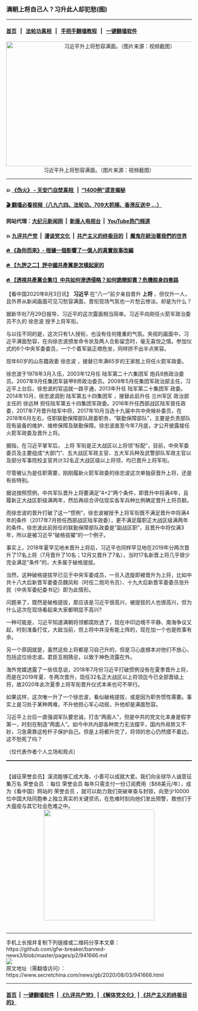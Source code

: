 ### 满朝上将自己人？习升此人却犯愁(图)
------------------------

#### [首页](https://github.com/gfw-breaker/banned-news3/blob/master/README.md) &nbsp;&nbsp;|&nbsp;&nbsp; [法轮功真相](https://github.com/begood0513/basic/blob/master/README.md)  &nbsp;&nbsp;|&nbsp;&nbsp; [手把手翻墙教程](https://github.com/gfw-breaker/guides/wiki)  &nbsp;&nbsp;|&nbsp;&nbsp; [一键翻墙软件](https://github.com/gfw-breaker/nogfw/blob/master/README.md)  



<div class="article_right" style="fone-color:#000">
 <p style="text-align:center">
  <img alt="习近平升上将愁容满面。（图片来源：视频截图）" src="https://img3.secretchina.com/pic/2020/7-30/p2743301a959686113-ss.jpg" style="height:337px; width:600px"/>
  <br>
   习近平升上将愁容满面。（图片来源：视频截图）
   <span id="hideid" name="hideid" style="color:red;display:none;">
    <span href="https://www.secretchina.com">
    </span>
   </span>
  </br>
 </p>
 <div id="txt-mid1-t21-2017">
  

---

#### 💥 [《伪火》 - 天安门自焚真相 ](http://141.164.39.94:10000/videos/blog/weihuo.html)&nbsp; |&nbsp; [“1400例”谎言揭秘  ](http://141.164.39.94:10000/videos/blog/jiexi1400.html)

#### [ 🎬  翻墙必看视频（八九六四、法轮功、709大抓捕、香港反送中 ...）](https://github.com/gfw-breaker/links/blob/master/banned.md)

#### 网站代理：[大纪元新闻网](http://167.172.10.89:10080/gb/) &nbsp;|&nbsp; [新唐人电视台](http://167.172.10.89:8808/gb/) &nbsp;|&nbsp; [YouTube热门频道](http://158.247.203.241/youtube.html)

#### 💥 [九评共产党](http://141.164.39.94:10000/videos/res/jiuping/)&nbsp; |&nbsp; [漫谈党文化](http://141.164.39.94:10000/videos/res/mtdwh/)&nbsp; |&nbsp; [共产主义的终极目的](http://141.164.39.94:10000/videos/res/zjmd/)&nbsp; |&nbsp; [魔鬼在統治著我們的世界](http://141.164.39.94:10000/videos/res/TheSpecter/)  

#### [ 🔥  《為你而來》- 根據一個影響了一億人的真實故事改編](http://141.164.39.94:10000/videos/news/../res2/movies/index.html)

#### [ 🔥  【九評之二】評中國共產黨是怎樣起家的](http://141.164.39.94:10000/videos/news/../res/jiuping/index.html)

#### [ 🔥  【透視共產黨合集1】中共如何滲透侵略？如何詭辯卸責？危機脫身四套路](http://141.164.39.94:10000/videos/news/../res/detox/index.html)


  </div>
 </div>
 <p>
  【看中国2020年8月3日讯】
  <strong>
   <span href="https://www.secretchina.com/news/gb/tag/习近平" target="_blank">
    习近平
   </span>
  </strong>
  在“八一”前夕亲自晋升
  <strong>
   上将
  </strong>
  ，但仅升一人，且外界从新闻画面可见习愁容满面，晋衔现场气氛也一片愁云惨淡。却是为什么？
  <span id="hideid" name="hideid" style="color:red;display:none;">
   <span href="https://www.secretchina.com">
   </span>
  </span>
 </p>
 <p>
  据新华社7月29日报导，习近平的这次露面相当简单。习近平向刚任火箭军政治委员不久的
  <span href="https://www.secretchina.com/news/gb/tag/徐忠波" target="_blank">
   徐忠波
  </span>
  授予上将军衔。
 </p>
 <p>
  与以往不同的是，这次只有1人授衔，也没有任何隆重的气氛。央视的画面中，习近平满面愁容，在向徐忠波颁发命令状及两人合影留念时，毫无喜悦之情。参加仪式的6个中央军委委员，一个个着军装正襟危坐，同样挤不出半点笑容。
 </p>
 <p>
  现年60岁的山东籍政委
  <span href="https://zh.wikipedia.org/wiki/%E5%BE%90%E5%BF%A0%E6%B3%A2" target="_blank">
   徐忠波
  </span>
  ，接替已年满65岁的王家胜上将任火箭军政委。
 </p>
 <p>
  徐忠波于1978年3月入伍，2003年12月任
  <span href="https://zh.wikipedia.org/wiki/%E4%B8%AD%E5%9B%BD%E4%BA%BA%E6%B0%91%E8%A7%A3%E6%94%BE%E5%86%9B%E9%99%86%E5%86%9B%E7%AC%AC%E5%85%AB%E5%8D%81%E9%9B%86%E5%9B%A2%E5%86%9B" title="中国人民解放军陆军第八十集团军">
   陆军第二十六集团军
  </span>
  炮兵8旅政治委员。2007年9月任集团军装甲8师政治委员。2009年5月任集团军政治部主任，习近平上台后，徐忠波的官运就一路亨通，2013年升任
  <span href="https://zh.wikipedia.org/wiki/%E4%B8%AD%E5%9B%BD%E4%BA%BA%E6%B0%91%E8%A7%A3%E6%94%BE%E5%86%9B%E9%99%86%E5%86%9B%E7%AC%AC%E4%BA%8C%E5%8D%81%E9%9B%86%E5%9B%A2%E5%86%9B" title="中国人民解放军陆军第二十集团军">
   陆军第二十集团军
  </span>
  政委。2014年10月，徐忠波调到
  <span href="https://zh.wikipedia.org/wiki/%E4%B8%AD%E5%9B%BD%E4%BA%BA%E6%B0%91%E8%A7%A3%E6%94%BE%E5%86%9B%E9%99%86%E5%86%9B%E7%AC%AC%E5%85%AB%E5%8D%81%E4%B8%89%E9%9B%86%E5%9B%A2%E5%86%9B" title="中国人民解放军陆军第八十三集团军">
   陆军第五十四集团军
  </span>
  ，接替此前升任
  <span href="https://zh.wikipedia.org/wiki/%E4%B8%AD%E5%9B%BD%E4%BA%BA%E6%B0%91%E8%A7%A3%E6%94%BE%E5%86%9B%E5%85%B0%E5%B7%9E%E5%86%9B%E5%8C%BA" title="中国人民解放军兰州军区">
   兰州军区
  </span>
  政治部主任的
  <span href="https://zh.wikipedia.org/wiki/%E5%BE%90%E8%BF%9C%E6%9E%97" title="徐远林">
   徐远林
  </span>
  担任陆军第五十四集团军政委。2016年升任西部战区陆军首任政委，2017年7月晋升陆军中将，2017年10月当选十九届中共中央候补委员，在2018年6月左右，任职联勤保障部队政委职务，“联勤保障部队”，主要是负责部队现有装备的维护、维修保障及联勤保障。徐忠波直至今年7月底，才公开披露接任火箭军政委及晋升上将。
 </p>
 <p>
  据指，在习近平掌军后，
  <span href="https://www.secretchina.com/news/gb/tag/上将" target="_blank">
   上将
  </span>
  军衔是正大战区以上将领“标配”，目前，中央军委委员及主要组成“大部门”、五大战区军政主官、五大军兵种及武警部队军政主官以及部分军事院校主官共计32名正大战区级以上将领，均已晋升上将军衔。
 </p>
 <center>
  <div style="max-width: 632px;height:180px; display: none; text-align: center; margin: 0 auto; overflow: hidden;overflow-x: hidden;">
   <div id="taboola-midarticle-thumbnails" style="max-width: 632px;height:180px;overflow: hidden;overflow-x: hidden;">
   </div>
  </div>
  <div>
   <center>
    <div id="div-gpt-ad-1589559869784-0">
    </div>
   </center>
  </div>
 </center>
 <p>
  尽管被认为是任职需要，刚刚履新火箭军政委的徐忠波这次单独获晋升上将，还是有些特别。
 </p>
 <center>
  <div style="max-width: 632px;height:180px; display: none; text-align: center; margin: 0 auto; overflow: hidden;overflow-x: hidden;">
   <div id="taboola-midarticle-thumbnails" style="max-width: 632px;height:180px;overflow: hidden;overflow-x: hidden;">
   </div>
  </div>
  <div>
   <center>
    <div id="div-gpt-ad-1589559869784-0">
    </div>
   </center>
  </div>
 </center>
 <p>
  据说按照惯例，中共军队晋升上将要满足“4+2”两个条件，即晋升中将满4年，且履新正大战区职级满两年，然后再综合评估现实各军兵种比例确定晋升上将员额。
 </p>
 <center>
  <div style="max-width: 632px;height:180px; display: none; text-align: center; margin: 0 auto; overflow: hidden;overflow-x: hidden;">
   <div id="taboola-midarticle-thumbnails" style="max-width: 632px;height:180px;overflow: hidden;overflow-x: hidden;">
   </div>
  </div>
  <div>
   <center>
    <div id="div-gpt-ad-1589559869784-0">
    </div>
   </center>
  </div>
 </center>
 <p>
  而徐忠波的晋升打破了这一“惯例”，徐忠波被授予上将军衔既不满足晋升中将满4年的条件（2017年7月担任西部战区陆军政委），更不满足履职正大战区级满两年的条件。徐忠波此前担任的联勤保障部队政委是“副战区职”，且晋升中将仅满3年，所以是被习近平“破格拔擢”的一个例子。
 </p>
 <center>
  <div style="max-width: 632px;height:180px; display: none; text-align: center; margin: 0 auto; overflow: hidden;overflow-x: hidden;">
   <div id="taboola-midarticle-thumbnails" style="max-width: 632px;height:180px;overflow: hidden;overflow-x: hidden;">
   </div>
  </div>
  <div>
   <center>
    <div id="div-gpt-ad-1589559869784-0">
    </div>
   </center>
  </div>
 </center>
 <p>
  事实上，2018年夏罕见地未晋升上将后，习近平也同样罕见地在2019年分两次晋升了17名上将（7月晋升了10名；12月又晋升了7名），当时17名新晋上将几乎很少完全满足“条件”的，大多属于破格提拔。
 </p>
 <center>
  <div style="max-width: 632px;height:180px; display: none; text-align: center; margin: 0 auto; overflow: hidden;overflow-x: hidden;">
   <div id="taboola-midarticle-thumbnails" style="max-width: 632px;height:180px;overflow: hidden;overflow-x: hidden;">
   </div>
  </div>
  <div>
   <center>
    <div id="div-gpt-ad-1589559869784-0">
    </div>
   </center>
  </div>
 </center>
 <p>
  当然，这种破格提拔早已见于中央军委成员，一旦入选旋即被晋升为上将，比如中共十八大后新晋军委委员魏凤和（时任二炮司令员）、十九大后新晋军委委员张升民（中央军委纪委书记）即为此情形。
 </p>
 <center>
  <div style="max-width: 632px;height:180px; display: none; text-align: center; margin: 0 auto; overflow: hidden;overflow-x: hidden;">
   <div id="taboola-midarticle-thumbnails" style="max-width: 632px;height:180px;overflow: hidden;overflow-x: hidden;">
   </div>
  </div>
  <div>
   <center>
    <div id="div-gpt-ad-1589559869784-0">
    </div>
   </center>
  </div>
 </center>
 <p>
  问题来了，既然是破格提拔，那应该是习近平很高兴，被提拔的人也很高兴，但为什么这次在现场看起来大家都明显不高兴?
 </p>
 <center>
  <div style="max-width: 632px;height:180px; display: none; text-align: center; margin: 0 auto; overflow: hidden;overflow-x: hidden;">
   <div id="taboola-midarticle-thumbnails" style="max-width: 632px;height:180px;overflow: hidden;overflow-x: hidden;">
   </div>
  </div>
  <div>
   <center>
    <div id="div-gpt-ad-1589559869784-0">
    </div>
   </center>
  </div>
 </center>
 <p>
  一种可能是，习近平知道满朝将领都腐败透了，现在中印边境不平静、南海争议又起，时刻准备打仗，大敌当前，但上将中并没有能上阵的，现在加一个也是败事有余。
 </p>
 <center>
  <div style="max-width: 632px;height:180px; display: none; text-align: center; margin: 0 auto; overflow: hidden;overflow-x: hidden;">
   <div id="taboola-midarticle-thumbnails" style="max-width: 632px;height:180px;overflow: hidden;overflow-x: hidden;">
   </div>
  </div>
  <div>
   <center>
    <div id="div-gpt-ad-1589559869784-0">
    </div>
   </center>
  </div>
 </center>
 <p>
  另一个原因就是，虽然这些上将都是习自己升的，但是习心底根本对他们不放心，包括这位徐忠波。君臣互相猜忌，以致于神色流露在外。
 </p>
 <center>
  <div style="max-width: 632px;height:180px; display: none; text-align: center; margin: 0 auto; overflow: hidden;overflow-x: hidden;">
   <div id="taboola-midarticle-thumbnails" style="max-width: 632px;height:180px;overflow: hidden;overflow-x: hidden;">
   </div>
  </div>
  <div>
   <center>
    <div id="div-gpt-ad-1589559869784-0">
    </div>
   </center>
  </div>
 </center>
 <center>
  <ins class="adsbygoogle" data-ad-client="ca-pub-1276641434651360" data-ad-format="fluid" data-ad-layout="in-article" data-ad-slot="3646767294" style="display:block; text-align:center;">
  </ins>
 </center>
 <p>
  海外党媒透露了一些信息说，2018年7月份习近平打破惯例没有在夏季晋升上将，而是在2019年夏、冬两次晋升，现任32名正大战区以上将领迄今已全部晋级上将，故2020年此次夏季上将军衔晋升仪式本来也可不举行。
 </p>
 <center>
  <div style="max-width: 632px;height:180px; display: none; text-align: center; margin: 0 auto; overflow: hidden;overflow-x: hidden;">
   <div id="taboola-midarticle-thumbnails" style="max-width: 632px;height:180px;overflow: hidden;overflow-x: hidden;">
   </div>
  </div>
  <div>
   <center>
    <div id="div-gpt-ad-1589559869784-0">
    </div>
   </center>
  </div>
 </center>
 <p>
  如果这样，这次唯一升了一个徐忠波，看似破格提拔，或是因为职务惯性需要。事实上是习处于某种两难，不升他担心军心动摇，升他却是满面愁容。
 </p>
 <center>
  <div style="max-width: 632px;height:180px; display: none; text-align: center; margin: 0 auto; overflow: hidden;overflow-x: hidden;">
   <div id="taboola-midarticle-thumbnails" style="max-width: 632px;height:180px;overflow: hidden;overflow-x: hidden;">
   </div>
  </div>
  <div>
   <center>
    <div id="div-gpt-ad-1589559869784-0">
    </div>
   </center>
  </div>
 </center>
 <p>
  习近平上台后一直强调军队要忠诚，打击“两面人”，但是中共的党文化本身是假字第一，时刻在制造“两面人”。如今中共内部各种势力无法摆平，国内外局势又不妙，习急需靠这枪杆子保护自己。但是上将都升完了，将领的忠心仍然摸不着边，这不愁死了吗？
 </p>
 <center>
  <div style="max-width: 632px;height:180px; display: none; text-align: center; margin: 0 auto; overflow: hidden;overflow-x: hidden;">
   <div id="taboola-midarticle-thumbnails" style="max-width: 632px;height:180px;overflow: hidden;overflow-x: hidden;">
   </div>
  </div>
  <div>
   <center>
    <div id="div-gpt-ad-1589559869784-0">
    </div>
   </center>
  </div>
 </center>
 <p>
 </p>
 <center>
  <div style="max-width: 632px;height:180px; display: none; text-align: center; margin: 0 auto; overflow: hidden;overflow-x: hidden;">
   <div id="taboola-midarticle-thumbnails" style="max-width: 632px;height:180px;overflow: hidden;overflow-x: hidden;">
   </div>
  </div>
  <div>
   <center>
    <div id="div-gpt-ad-1589559869784-0">
    </div>
   </center>
  </div>
 </center>
 <p>
  （仅代表作者个人立场和观点）
 </p>
 <center>
  <div style="max-width: 632px;height:180px; display: none; text-align: center; margin: 0 auto; overflow: hidden;overflow-x: hidden;">
   <div id="taboola-midarticle-thumbnails" style="max-width: 632px;height:180px;overflow: hidden;overflow-x: hidden;">
   </div>
  </div>
  <div>
   <center>
    <div id="div-gpt-ad-1589559869784-0">
    </div>
   </center>
  </div>
 </center>
 <p style="margin-bottom:10px;">
  <hr style="border-top: 1px dashed  ;" width="100%"/>
  <br/>
  【诚征荣誉会员】溪流能够汇成大海，小善可以成就大爱。我们向全球华人诚意征集万名
  <span href="/kzgd/subscribe.html" target="_blank">
   荣誉会员
  </span>
  ：每位
  <span href="/kzgd/subscribe.html" target="_blank">
   荣誉会员
  </span>
  每年只需支付一份订阅费用（$68美元/年），成为《看中国》网站的
  <span href="/kzgd/subscribe.html" target="_blank">
   荣誉会员
  </span>
  ，就可以助力我们突破审查与封锁，向至少10000位中国大陆同胞奉上独立真实的关键资讯，在危难时刻向他们发出预警，救他们于大瘟疫与其它社会危难之中。
  <center>
   <span href="https://account.secretchina.com/planshopcart.php?pid=2020plana&amp;carf=add&amp;code=b5">
    <img src="https://img3.secretchina.com/pic/2020/7-29/p2742721a263579567.jpg" width="300px"/>
   </span>
  </center>
  <center>
   <div style="max-width: 632px;height:180px; display: none; text-align: center; margin: 0 auto; overflow: hidden;overflow-x: hidden;">
    <div id="taboola-midarticle-thumbnails" style="max-width: 632px;height:180px;overflow: hidden;overflow-x: hidden;">
    </div>
   </div>
   <div>
    <center>
     <div id="div-gpt-ad-1589559869784-0">
     </div>
    </center>
   </div>
  </center>
  <center>
   <div>
    <div id="txt-mid2-t22-2017" style="display: block;margin-top:8px;max-height: 351px;  overflow: hidden;">
     <div id="SC-21xx">
     </div>
     <ins class="adsbygoogle" data-ad-client="ca-pub-1276641434651360" data-ad-format="auto" data-ad-slot="4301710469" data-full-width-responsive="true" style="display:block">
     </ins>
    </div>
   </div>
  </center>
  <div style="padding-top:12px;">
  </div>
 </p>
</div>

<hr/>
手机上长按并复制下列链接或二维码分享本文章：<br/>
https://github.com/gfw-breaker/banned-news3/blob/master/pages/p2/941666.md <br/>
<a href='https://github.com/gfw-breaker/banned-news3/blob/master/pages/p2/941666.md'><img src='https://github.com/gfw-breaker/banned-news3/blob/master/pages/p2/941666.md.png'/></a> <br/>
原文地址（需翻墙访问）：https://www.secretchina.com/news/gb/2020/08/03/941666.html


------------------------
#### [首页](https://github.com/gfw-breaker/banned-news3/blob/master/README.md) &nbsp;|&nbsp; [一键翻墙软件](https://github.com/gfw-breaker/nogfw/blob/master/README.md) &nbsp;| [《九评共产党》](https://github.com/gfw-breaker/9ping.md/blob/master/README.md#九评之一评共产党是什么) | [《解体党文化》](https://github.com/gfw-breaker/jtdwh.md/blob/master/README.md) | [《共产主义的终极目的》](https://github.com/gfw-breaker/gczydzjmd.md/blob/master/README.md)


<img src='http://gfw-breaker.win/banned-news3/pages/p2/941666.md' width='0px' height='0px'/>